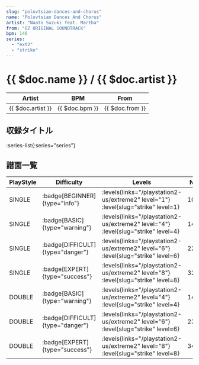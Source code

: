 ```yaml
---
slug: "polovtsian-dances-and-chorus"
name: "Polovtsian Dances And Chorus"
artist: "Naoto Suzuki feat. Martha"
from: "OZ ORIGINAL SOUNDTRACK"
bpm: 146
series:
  - "ext2"
  - "strike"
---
```


# {{ $doc.name }} / {{ $doc.artist }}

|Artist|BPM|From|
|------|---|----|
|{{ $doc.artist }}|{{ $doc.bpm }}|{{ $doc.from }}|

## 収録タイトル

:series-list{:series="series"}

## 譜面一覧

|PlayStyle|Difficulty|Levels|Notes|Movie|
|---------|----------|------|-----|-----|
|SINGLE| :badge[BEGINNER]{type="info"}| :levels{links="/playstation2-us/extreme2" level="1"} :level{slug="strike" level=1}|104/4||
|SINGLE| :badge[BASIC]{type="warning"}| :levels{links="/playstation2-us/extreme2" level="4"} :level{slug="strike" level=4}|149/9||
|SINGLE| :badge[DIFFICULT]{type="danger"}| :levels{links="/playstation2-us/extreme2" level="6"} :level{slug="strike" level=6}|228/38||
|SINGLE| :badge[EXPERT]{type="success"}| :levels{links="/playstation2-us/extreme2" level="8"} :level{slug="strike" level=8}|328/4||
|DOUBLE| :badge[BASIC]{type="warning"}| :levels{links="/playstation2-us/extreme2" level="4"} :level{slug="strike" level=4}|149/9||
|DOUBLE| :badge[DIFFICULT]{type="danger"}| :levels{links="/playstation2-us/extreme2" level="6"} :level{slug="strike" level=6}|233/39||
|DOUBLE| :badge[EXPERT]{type="success"}| :levels{links="/playstation2-us/extreme2" level="8"} :level{slug="strike" level=8}|340/0||
